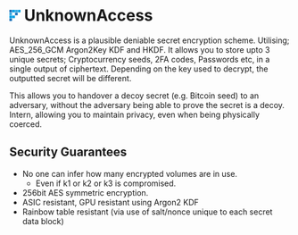 # <img height="20px" src="./.github/images/logo.svg"/> UnknownAccess

UnknownAccess is a plausible deniable secret encryption scheme. Utilising; AES_256_GCM Argon2Key KDF and HKDF. It allows you to store upto 3 unique secrets; Cryptocurrency seeds, 2FA codes, Passwords etc, in a single output of ciphertext. Depending on the key used to decrypt, the outputted secret will be different.

This allows you to handover a decoy secret (e.g. Bitcoin seed) to an adversary, without the adversary being able to prove the secret is a decoy. Intern, allowing you to maintain privacy, even when being physically coerced.

## Security Guarantees
- No one can infer how many encrypted volumes are in use.
	- Even if k1 or k2 or k3 is compromised.
- 256bit AES symmetric encryption.
- ASIC resistant, GPU resistant using Argon2 KDF
- Rainbow table resistant (via use of salt/nonce unique to each secret data block)